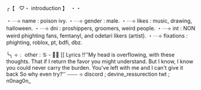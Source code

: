 ╭【   ♡・ introduction 】  ・・

・┈⟢ name : poison ivy.
・┈⟢ gender : male.
・┈⟢ likes : music, drawing, halloween.
・┈⟢ dni : proshippers, groomers, weird people.
・┈⟢ int : NON weird phighting fans, femtanyl, and odetari likers (artist).
・┈⟢ fixations : phighting, roblox, pt, bdfi, dbz.

╰╮ ⟢﹕ other : ♋️ - 🏳️‍⚧️ [[ Lyrics !!''My head is overflowing, with these thoughts. That if I return the favor you might understand. But I know, I know you could never carry the burden. You've left with me and I can't give it back So why even try?''
⎯⎯⎯⎯ ⟢ 
discord ; devine_ressurection twt ; n0nag0n_ 

